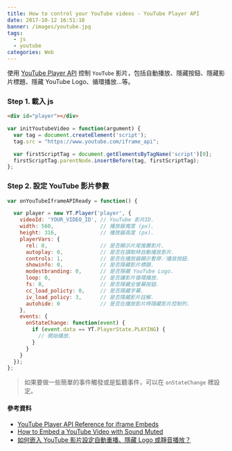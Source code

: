 ```yaml
---
title: How to control your YouTube videos - YouTube Player API
date: 2017-10-12 16:51:18
banner: /images/youtube.jpg
tags:
  - js
  - youtube
categories: Web
---
```

使用 [YouTube Player API](https://developers.google.com/youtube/iframe_api_reference) 控制 `YouTube` 影片，包括自動播放、隱藏按鈕、隱藏影片標題、隱藏 YouTube Logo、循環播放...等。
<!-- more -->

### Step 1. 載入 js

``` html
<div id="player"></div>
```

``` js
var initYoutubeVideo = function(argument) {
  var tag = document.createElement('script');
  tag.src = "https://www.youtube.com/iframe_api";

  var firstScriptTag = document.getElementsByTagName('script')[0];
  firstScriptTag.parentNode.insertBefore(tag, firstScriptTag);
};
```

### Step 2. 設定 YouTube 影片參數

``` js
var onYouTubeIframeAPIReady = function() {

  var player = new YT.Player('player', {
    videoId: 'YOUR_VIDEO_ID', // YouTube 影片ID.
    width: 560,               // 播放器寬度 (px).
    height: 316,              // 播放器高度 (px).
    playerVars: {
      rel: 0,                 // 是否顯示片尾推薦影片.
      autoplay: 0,            // 是否在讀取時自動播放影片.
      controls: 1,            // 是否在播放器顯示暫停／播放按鈕.
      showinfo: 0,            // 是否隱藏影片標題.
      modestbranding: 0,      // 是否隱藏 YouTube Logo.
      loop: 0,                // 是否讓影片循環播放.
      fs: 0,                  // 是否隱藏全螢幕按鈕.
      cc_load_policty: 0,     // 是否隱藏字幕.
      iv_load_policy: 3,      // 是否隱藏影片註解.
      autohide: 0             // 是否在播放影片時隱藏影片控制列.
    },
    events: {
      onStateChange: function(event) {
        if (event.data == YT.PlayerState.PLAYING) {
          // 開始播放.
        }
      }
    }
  });
};
```
> 如果要做一些簡單的事件觸發或是監聽事件，可以在 `onStateChange` 裡設定。

#### 參考資料
* [YouTube Player API Reference for iframe Embeds](https://developers.google.com/youtube/iframe_api_reference)
* [How to Embed a YouTube Video with Sound Muted](https://www.labnol.org/internet/embed-mute-youtube-video/29149/)
* [如何嵌入 YouTube 影片設定自動重播、隱藏 Logo 或靜音播放？](https://free.com.tw/embed-a-youtube-video-with-sound-muted/)
